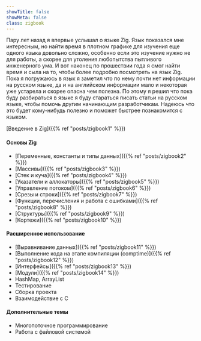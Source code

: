 ```yaml
---
showTitle: false
showMeta: false
class: zigbook
---
```


Пару лет назад я впервые услышал о языке Zig. Язык показался мне интересным, но найти время в плотном графике для изучения еще одного языка довольно сложно, особенно если это изучение нужно не для работы, а скорее для утоления любопытства пытливого инженерного ума. И вот наконец по прошествии года я смог найти время и сыла на то, чтобы более подробно посмотреть на язык Zig. Пока я погружаюсь в язык я заметил что по нему почти нет информации на русском языке, да и на английском информации мало и некоторая уже устарела и скорее опасна чем полезна. По этому я решил что пока буду разбираться в языке я буду стараться писать статьи на русском языке, чтобы помочь другим начинающим разработчикам. Надеюсь что это будет кому-нибудь полезно и поможет быстрее познакомится с языком.

[Введение в Zig]({{% ref "posts/zigbook1" %}})
#### Основы Zig
* [Переменные, константы и типы данных]({{% ref "posts/zigbook2" %}})
* [Массивы]({{% ref "posts/zigbook3" %}})
* [Стек и куча]({{% ref "posts/zigbook4" %}})
* [Указатели и аллокаторы]({{% ref "posts/zigbook5" %}})
* [Управление потоком]({{% ref "posts/zigbook6" %}})
* [Срезы и строки]({{% ref "posts/zigbook7" %}})
* [Функции, перечисления и работа с ошибками]({{% ref "posts/zigbook8" %}})
* [Структуры]({{% ref "posts/zigbook9" %}})
* [Кортежи]({{% ref "posts/zigbook10" %}})

#### Расширенное использование
* [Выравнивание данных]({{% ref "posts/zigbook11" %}})
* [Выполнение кода на этапе компиляции (comptime)]({{% ref "posts/zigbook12" %}})
* [Интерфейсы]({{% ref "posts/zigbook13" %}})
* [Модули]({{% ref "posts/zigbook14" %}})
* HashMap, ArrayList
* Тестирование
* Сборка проекта
* Взаимодействие с C

#### Дополнительные темы
* Многопоточное программирование
* Работа с файловой системой
